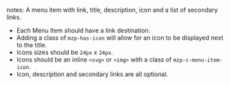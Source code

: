  notes: A menu item with link, title, description, icon and a list of secondary links.

- Each Menu Item should have a link destination.
- Adding a class of `mzp-has-icon` will allow for an icon to be displayed next to the title.
- Icons sizes should be `24px` x `24px`.
- Icons should be an inline `<svg>` or `<img>` with a class of `mzp-c-menu-item-icon`.
- Icon, description and secondary links are all optional.

